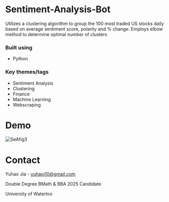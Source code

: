 # Sentiment-Analysis-Bot
Utilizes a clustering algorithm to group the 100 most traded US stocks daily based on average sentiment score, polarity and % change. Employs elbow method to determine optimal number of clusters

### Built using
* Python

### Key themes/tags
* Sentiment Analysis
* Clustering
* Finance
* Machine Learning
* Webscraping

# Demo

![SeAfig3](https://user-images.githubusercontent.com/112993711/189453897-24248dc1-9c9a-40da-aafa-024d0488f2fa.png)

# Contact

Yuhao Jia - yuhaoj10@gmail.com

Double Degree BMath & BBA 2025 Candidate

University of Waterloo 
